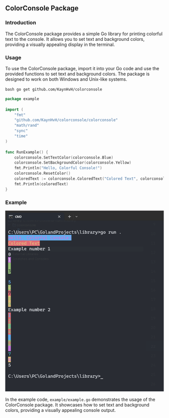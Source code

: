 ## ColorConsole Package

### Introduction

The ColorConsole package provides a simple Go library for printing colorful text to the console. It allows you to set text and background colors, providing a visually appealing display in the terminal.

### Usage

To use the ColorConsole package, import it into your Go code and use the provided functions to set text and background colors. The package is designed to work on both Windows and Unix-like systems.

``bash
go get github.com/KaynHvH/colorconsole
``
```go
package example

import (
	"fmt"
	"github.com/KaynHvH/colorconsole/colorconsole"
	"math/rand"
	"sync"
	"time"
)

func RunExample() {
	colorconsole.SetTextColor(colorconsole.Blue)
	colorconsole.SetBackgroundColor(colorconsole.Yellow)
	fmt.Println("Hello, Colorful Console!")
	colorconsole.ResetColor()
	coloredText := colorconsole.ColoredText("Colored Text", colorconsole.Green, colorconsole.Black)
	fmt.Println(coloredText)
}
```

### Example

![Result](result.png)

In the example code, `example/example.go` demonstrates the usage of the ColorConsole package. It showcases how to set text and background colors, providing a visually appealing console output.

